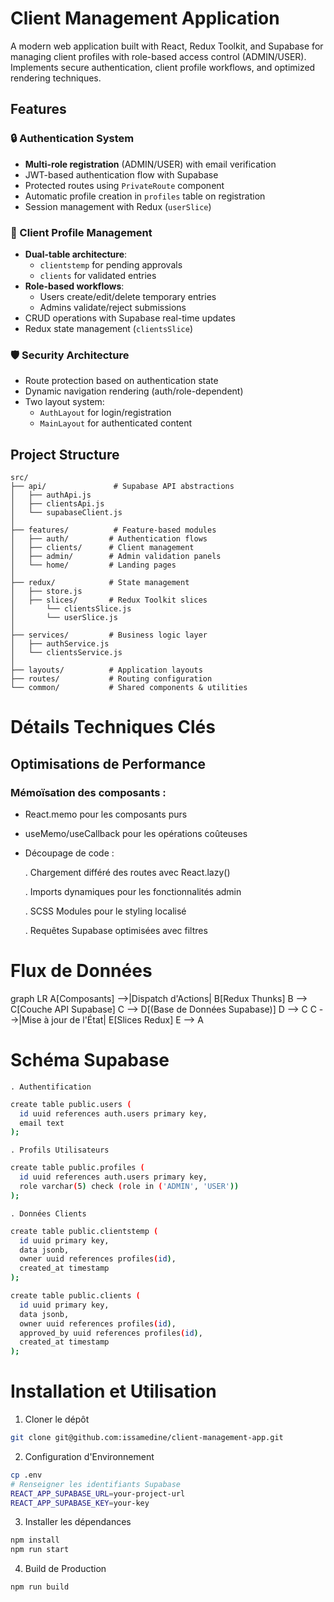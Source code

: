 # Client Management Application

A modern web application built with React, Redux Toolkit, and Supabase for managing client profiles with role-based access control (ADMIN/USER). Implements secure authentication, client profile workflows, and optimized rendering techniques.

## Features

### 🔒 Authentication System
- **Multi-role registration** (ADMIN/USER) with email verification
- JWT-based authentication flow with Supabase
- Protected routes using `PrivateRoute` component
- Automatic profile creation in `profiles` table on registration
- Session management with Redux (`userSlice`)

### 👥 Client Profile Management
- **Dual-table architecture**:
  - `clientstemp` for pending approvals
  - `clients` for validated entries
- **Role-based workflows**:
  - Users create/edit/delete temporary entries
  - Admins validate/reject submissions
- CRUD operations with Supabase real-time updates
- Redux state management (`clientsSlice`)

### 🛡 Security Architecture
- Route protection based on authentication state
- Dynamic navigation rendering (auth/role-dependent)
- Two layout system:
  - `AuthLayout` for login/registration
  - `MainLayout` for authenticated content

## Project Structure

```plaintext
src/
├── api/               # Supabase API abstractions
│   ├── authApi.js
│   ├── clientsApi.js
│   └── supabaseClient.js
│
├── features/          # Feature-based modules
│   ├── auth/         # Authentication flows
│   ├── clients/      # Client management
│   ├── admin/        # Admin validation panels
│   └── home/         # Landing pages
│
├── redux/            # State management
│   ├── store.js
│   ├── slices/       # Redux Toolkit slices
│       └── clientsSlice.js
│       └── userSlice.js
│
├── services/         # Business logic layer
│   ├── authService.js
│   └── clientsService.js
│
├── layouts/          # Application layouts
├── routes/           # Routing configuration
└── common/           # Shared components & utilities
```

# Détails Techniques Clés
## Optimisations de Performance
### Mémoïsation des composants :

- React.memo pour les composants purs

- useMemo/useCallback pour les opérations coûteuses

- Découpage de code :

    . Chargement différé des routes avec React.lazy()

    . Imports dynamiques pour les fonctionnalités admin

    . SCSS Modules pour le styling localisé

    . Requêtes Supabase optimisées avec filtres

# Flux de Données

graph LR
  A[Composants] -->|Dispatch d'Actions| B[Redux Thunks]
  B --> C[Couche API Supabase]
  C --> D[(Base de Données Supabase)]
  D --> C
  C -->|Mise à jour de l'État| E[Slices Redux]
  E --> A

# Schéma Supabase

    . Authentification
```bash
create table public.users (
  id uuid references auth.users primary key,
  email text
);
```

    . Profils Utilisateurs
```bash
create table public.profiles (
  id uuid references auth.users primary key,
  role varchar(5) check (role in ('ADMIN', 'USER'))
);
```

    . Données Clients
```bash
create table public.clientstemp (
  id uuid primary key,
  data jsonb,
  owner uuid references profiles(id),
  created_at timestamp
);

create table public.clients (
  id uuid primary key,
  data jsonb,
  owner uuid references profiles(id),
  approved_by uuid references profiles(id),
  created_at timestamp
);

```
# Installation et Utilisation

1. Cloner le dépôt

```bash 
git clone git@github.com:issamedine/client-management-app.git
```

2. Configuration d'Environnement 

```bash 
cp .env
# Renseigner les identifiants Supabase
REACT_APP_SUPABASE_URL=your-project-url
REACT_APP_SUPABASE_KEY=your-key
```

3. Installer les dépendances
```bash 
npm install
npm run start
```

4. Build de Production
```bash
npm run build
```
